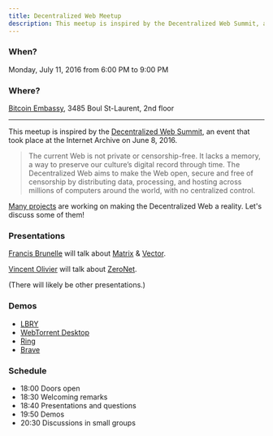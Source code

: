 ```yaml
---
title: Decentralized Web Meetup
description: This meetup is inspired by the Decentralized Web Summit, an event that took place at the Internet Archive on June 8, 2016.
---
```


### When?
Monday, July 11, 2016 from 6:00 PM to 9:00 PM

### Where?
[Bitcoin Embassy](https://goo.gl/maps/BfhfcmsDp8G2), 3485 Boul St-Laurent, 2nd floor

------

This meetup is inspired by the [Decentralized Web Summit](http://www.decentralizedweb.net/), an event that took place at the Internet Archive on June 8, 2016.

> The current Web is not private or censorship-free. It lacks a memory, a way to preserve our culture’s digital record through time. The Decentralized Web aims to make the Web open, secure and free of censorship by distributing data, processing, and hosting across millions of computers around the world, with no centralized control.

[Many projects](http://www.decentralizedweb.net/learn-more/#science-fair) are working on making the Decentralized Web a reality. Let's discuss some of them!

### Presentations

[Francis Brunelle](https://frabrunelle.com/) will talk about [Matrix](http://matrix.org/) & [Vector](https://vector.im/).

[Vincent Olivier](https://github.com/up4) will talk about [ZeroNet](https://zeronet.io/).

(There will likely be other presentations.)

### Demos

* [LBRY](https://lbry.io/)
* [WebTorrent Desktop](https://webtorrent.io/desktop)
* [Ring](https://ring.cx/)
* [Brave](https://www.brave.com/)

### Schedule

* 18:00 Doors open
* 18:30 Welcoming remarks
* 18:40 Presentations and questions
* 19:50 Demos
* 20:30 Discussions in small groups  
